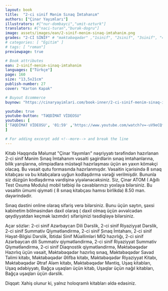 ```yaml
---
layout: book
title:  "2-ci sinif Mənim Sınaq İmtahanım"
authors: ["Çinar Yayımları"]
illustrators: #["nur-dombayci","umit-ozturk"]
translators: #["naci-turan","burak-dogru"]
image: assets/images/ean/2-sinif-menim-sinaq-imtahanim.png
grades: "2-Cİ SİNİF" # "məktəbəqədər" ,"1sinif", "2sinif", "3sinif", "4sinif", "5sinif"
# categories: [ "Egitim" ]
# tags: [ "roman"]
previewpage: true

# Book attributes
ean: 2-sinif-menim-sinaq-imtahanim
languages: ["Türkçe"]
page: 160
size: "13,5x21cm"
publish-number: 27
cover: "Karton Kapak"

# Buyout Ecommerce
buynow: "https://cinaryayimlari.com/book-inner/2-ci-sinif-menim-sinaq-imtahanim-27"

youtube: true
youtube-button: "TƏQDİMAT VİDEOSU" 
youtubes: [ 
['TƏQDİMAT VİDEOSU', '01:59' ,'https://www.youtube.com/watch?v=-uV9eCQfhks']
]

# For adding excerpt add <!--more--> and break the line
---
```

Kitab Haqqında Məlumat
"Çinar Yayımları" nəşriyyatı tərəfindən hazırlanan 2-ci sinif Mənim Sınaq İmtahanım vəsaiti şagirdlərin sınaq imtahanlarına, bilik yarışlarına, olimpiadlara müstəqil hazırlaşması üçün ən yaxın köməkçi olacaq. Bu vəsait qutu formasında hazırlanmışdır. Vəsaitin içərisində 8 sınaq kitabçası və bu kitabçalara uyğun kodlaşdırma vərəği verilmişdir. Bununla siz düzgün kodlaşdırma vərdişinə yiyələnəcəksiniz. Siz, Çinar ATOM ( Ağıllı Test Oxuma Modulu) mobil tətbiqi ilə cavablarınızı yoxlaya bilərsiniz. Bu vəsaitin ümumi qiyməti ( 8 sınaq kitabçası hamısı birlikdə) 8.50 man. dəyərindədir.

Sınaq dəstini online olaraq sifariş verə bilərsiniz. Bunu üçün saytın, şəxsi kabinetim bölməsindən daxil olaraq ( daxil olmaq üçün əvvəlcədən qeydiyyatdan keçmək lazımdır) sifarişinizi təsdiqləyə bilərsiniz.

Açar sözlər: 2-ci sinif Azərbaycan Dili Dərslik, 2-ci sinif Riyaziyyat Dərslik, 2-ci sinif Summativ Qiymətləndirmə, 2-ci sinif Sınaq İmtahanı, 2-ci sinif Həyat-Bilgisi Dərslik, İbtidai Sinif Müəllimləri MİQ hazırlığı, 2-ci sinif Azərbaycan dili Summativ qiymətləndirmə, 2-ci sinif Riyaziyyat Summativ Qiymətləndirmə, 2-ci sinif Diaqnostik qiymətləndirmə, Məktəbəqədər Hazırlıq üçün vəsait, Məktəbəqədər hazırlıq sınaq, Məktəbəqədər Savad Təlimi kitabı, Məktəbəqədər Əlifba kitabı, Məktəbəqədər Riyaziyyat Kitabı, Məktəbəqədər Ətraf Aləm kitabı, Məktəbəqədər Məntiq, Uşaq kitabları, Uşaq ədəbiyyatı, Bağça uşaqları üçün kitab, Uşaqlar üçün nağıl kitabları, Bağça uşaqları üçün dərslik.

Diqqət: Xahiş olunur ki, yalnız holoqramlı kitabları əldə edəsiniz.
<!--more--> 